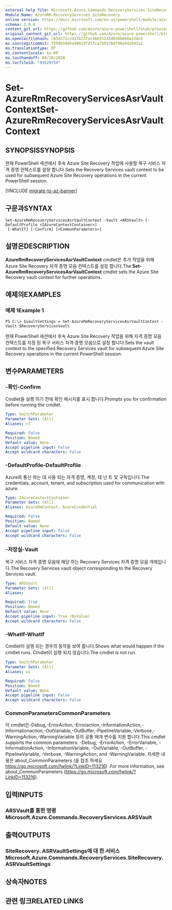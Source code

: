 ```yaml
---
external help file: Microsoft.Azure.Commands.RecoveryServices.SiteRecovery.dll-Help.xml
Module Name: AzureRM.RecoveryServices.SiteRecovery
online version: https://docs.microsoft.com/en-us/powershell/module/azurerm.recoveryservices.siterecovery/set-azurermrecoveryservicesasrvaultcontext
schema: 2.0.0
content_git_url: https://github.com/Azure/azure-powershell/blob/preview/src/ResourceManager/RecoveryServices.SiteRecovery/Commands.RecoveryServices.SiteRecovery/help/Set-AzureRmRecoveryServicesAsrVaultContext.md
original_content_git_url: https://github.com/Azure/azure-powershell/blob/preview/src/ResourceManager/RecoveryServices.SiteRecovery/Commands.RecoveryServices.SiteRecovery/help/Set-AzureRmRecoveryServicesAsrVaultContext.md
ms.openlocfilehash: c85d372ccd17b23fec46655245d050b668a32dc6
ms.sourcegitcommit: f599b50d5e980197d1fca769378df90a842b42a1
ms.translationtype: MT
ms.contentlocale: ko-KR
ms.lasthandoff: 08/20/2020
ms.locfileid: "93529759"
---
```

# <span data-ttu-id="86c0f-101">Set-AzureRmRecoveryServicesAsrVaultContext</span><span class="sxs-lookup"><span data-stu-id="86c0f-101">Set-AzureRmRecoveryServicesAsrVaultContext</span></span>

## <span data-ttu-id="86c0f-102">SYNOPSIS</span><span class="sxs-lookup"><span data-stu-id="86c0f-102">SYNOPSIS</span></span>
<span data-ttu-id="86c0f-103">현재 PowerShell 세션에서 후속 Azure Site Recovery 작업에 사용할 복구 서비스 자격 증명 컨텍스트를 설정 합니다.</span><span class="sxs-lookup"><span data-stu-id="86c0f-103">Sets the Recovery Services vault context to be used for subsequent Azure Site Recovery operations in the current PowerShell session.</span></span>

[!INCLUDE [migrate-to-az-banner](../../includes/migrate-to-az-banner.md)]

## <span data-ttu-id="86c0f-104">구문과</span><span class="sxs-lookup"><span data-stu-id="86c0f-104">SYNTAX</span></span>

```
Set-AzureRmRecoveryServicesAsrVaultContext -Vault <ARSVault> [-DefaultProfile <IAzureContextContainer>]
 [-WhatIf] [-Confirm] [<CommonParameters>]
```

## <span data-ttu-id="86c0f-105">설명은</span><span class="sxs-lookup"><span data-stu-id="86c0f-105">DESCRIPTION</span></span>
<span data-ttu-id="86c0f-106">**AzureRmRecoveryServicesAsrVaultContext** cmdlet은 추가 작업을 위해 Azure Site Recovery 자격 증명 모음 컨텍스트를 설정 합니다.</span><span class="sxs-lookup"><span data-stu-id="86c0f-106">The **Set-AzureRmRecoveryServicesAsrVaultContext** cmdlet sets the Azure Site Recovery vault context for further operations.</span></span>

## <span data-ttu-id="86c0f-107">예제의</span><span class="sxs-lookup"><span data-stu-id="86c0f-107">EXAMPLES</span></span>

### <span data-ttu-id="86c0f-108">예제 1</span><span class="sxs-lookup"><span data-stu-id="86c0f-108">Example 1</span></span>
```
PS C:\> $vaultSettings = Set-AzureRmRecoveryServicesAsrVaultContext -Vault $RecoveryServicesVault
```

<span data-ttu-id="86c0f-109">현재 PowerShell 세션에서 후속 Azure Site Recovery 작업을 위해 자격 증명 모음 컨텍스트를 지정 된 복구 서비스 자격 증명 모음으로 설정 합니다.</span><span class="sxs-lookup"><span data-stu-id="86c0f-109">Sets the vault context to the specified Recovery Services vault for subsequent Azure Site Recovery operations in the current PowerShell session.</span></span>

## <span data-ttu-id="86c0f-110">변수</span><span class="sxs-lookup"><span data-stu-id="86c0f-110">PARAMETERS</span></span>

### <span data-ttu-id="86c0f-111">-확인</span><span class="sxs-lookup"><span data-stu-id="86c0f-111">-Confirm</span></span>
<span data-ttu-id="86c0f-112">Cmdlet을 실행 하기 전에 확인 메시지를 표시 합니다.</span><span class="sxs-lookup"><span data-stu-id="86c0f-112">Prompts you for confirmation before running the cmdlet.</span></span>

```yaml
Type: SwitchParameter
Parameter Sets: (All)
Aliases: cf

Required: False
Position: Named
Default value: None
Accept pipeline input: False
Accept wildcard characters: False
```

### <span data-ttu-id="86c0f-113">-DefaultProfile</span><span class="sxs-lookup"><span data-stu-id="86c0f-113">-DefaultProfile</span></span>
<span data-ttu-id="86c0f-114">Azure와 통신 하는 데 사용 되는 자격 증명, 계정, 테 넌 트 및 구독입니다.</span><span class="sxs-lookup"><span data-stu-id="86c0f-114">The credentials, account, tenant, and subscription used for communication with azure.</span></span>

```yaml
Type: IAzureContextContainer
Parameter Sets: (All)
Aliases: AzureRmContext, AzureCredential

Required: False
Position: Named
Default value: None
Accept pipeline input: False
Accept wildcard characters: False
```

### <span data-ttu-id="86c0f-115">-저장실</span><span class="sxs-lookup"><span data-stu-id="86c0f-115">-Vault</span></span>
<span data-ttu-id="86c0f-116">복구 서비스 자격 증명 모음에 해당 하는 Recovery Services 자격 증명 모음 개체입니다.</span><span class="sxs-lookup"><span data-stu-id="86c0f-116">The Recovery Services vault object corresponding to the Recovery Services vault.</span></span>

```yaml
Type: ARSVault
Parameter Sets: (All)
Aliases:

Required: True
Position: Named
Default value: None
Accept pipeline input: True (ByValue)
Accept wildcard characters: False
```

### <span data-ttu-id="86c0f-117">-WhatIf</span><span class="sxs-lookup"><span data-stu-id="86c0f-117">-WhatIf</span></span>
<span data-ttu-id="86c0f-118">Cmdlet이 실행 되는 경우의 동작을 보여 줍니다.</span><span class="sxs-lookup"><span data-stu-id="86c0f-118">Shows what would happen if the cmdlet runs.</span></span>
<span data-ttu-id="86c0f-119">Cmdlet이 실행 되지 않습니다.</span><span class="sxs-lookup"><span data-stu-id="86c0f-119">The cmdlet is not run.</span></span>

```yaml
Type: SwitchParameter
Parameter Sets: (All)
Aliases: wi

Required: False
Position: Named
Default value: None
Accept pipeline input: False
Accept wildcard characters: False
```

### <span data-ttu-id="86c0f-120">CommonParameters</span><span class="sxs-lookup"><span data-stu-id="86c0f-120">CommonParameters</span></span>
<span data-ttu-id="86c0f-121">이 cmdlet은-Debug,-ErrorAction,-Erroraction,-InformationAction,-Informationaction,-OutVariable,-OutBuffer,-PipelineVariable,-Verbose,-WarningAction,-WarningVariable 등의 공통 매개 변수를 지원 합니다.</span><span class="sxs-lookup"><span data-stu-id="86c0f-121">This cmdlet supports the common parameters: -Debug, -ErrorAction, -ErrorVariable, -InformationAction, -InformationVariable, -OutVariable, -OutBuffer, -PipelineVariable, -Verbose, -WarningAction, and -WarningVariable.</span></span> <span data-ttu-id="86c0f-122">자세한 내용은 about_CommonParameters (을 참조 하세요 https://go.microsoft.com/fwlink/?LinkID=113216) .</span><span class="sxs-lookup"><span data-stu-id="86c0f-122">For more information, see about_CommonParameters (https://go.microsoft.com/fwlink/?LinkID=113216).</span></span>

## <span data-ttu-id="86c0f-123">입력</span><span class="sxs-lookup"><span data-stu-id="86c0f-123">INPUTS</span></span>

### <span data-ttu-id="86c0f-124">ARSVault를 통한 명령</span><span class="sxs-lookup"><span data-stu-id="86c0f-124">Microsoft.Azure.Commands.RecoveryServices.ARSVault</span></span>

## <span data-ttu-id="86c0f-125">출력</span><span class="sxs-lookup"><span data-stu-id="86c0f-125">OUTPUTS</span></span>

### <span data-ttu-id="86c0f-126">SiteRecovery. ASRVaultSettings에 대 한 서비스</span><span class="sxs-lookup"><span data-stu-id="86c0f-126">Microsoft.Azure.Commands.RecoveryServices.SiteRecovery.ASRVaultSettings</span></span>

## <span data-ttu-id="86c0f-127">상속자</span><span class="sxs-lookup"><span data-stu-id="86c0f-127">NOTES</span></span>

## <span data-ttu-id="86c0f-128">관련 링크</span><span class="sxs-lookup"><span data-stu-id="86c0f-128">RELATED LINKS</span></span>
